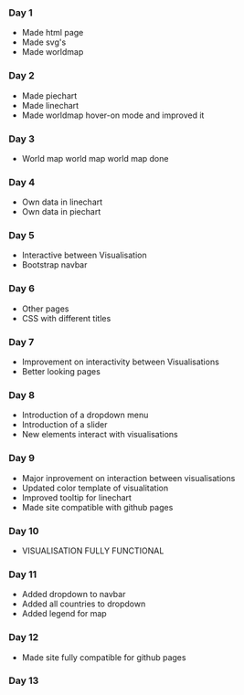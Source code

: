 ### Day 1
* Made html page
* Made svg's
* Made worldmap

### Day 2
* Made piechart
* Made linechart
* Made worldmap hover-on mode and improved it

### Day 3
* World map world map world map done

### Day 4
* Own data in linechart
* Own data in piechart

### Day 5
* Interactive between Visualisation
* Bootstrap navbar

### Day 6
* Other pages
* CSS with different titles

### Day 7
* Improvement on interactivity between Visualisations
* Better looking pages

### Day 8
* Introduction of a dropdown menu
* Introduction of a slider
* New elements interact with visualisations

### Day 9
* Major inprovement on interaction between visualisations
* Updated color template of visualitation
* Improved tooltip for linechart
* Made site compatible with github pages

### Day 10
* VISUALISATION FULLY FUNCTIONAL

### Day 11
* Added dropdown to navbar
* Added all countries to dropdown
* Added legend for map

### Day 12
* Made site fully compatible for github pages

### Day 13
